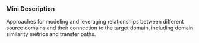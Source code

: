 ### Mini Description

Approaches for modeling and leveraging relationships between different source domains and their connection to the target domain, including domain similarity metrics and transfer paths.
